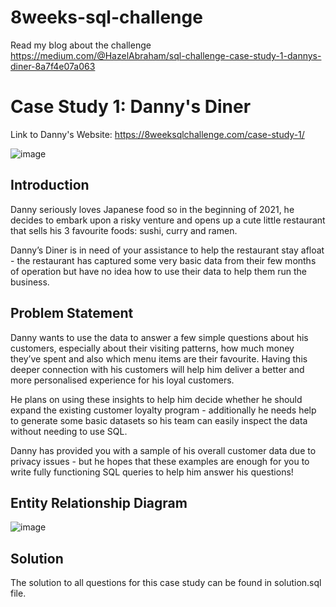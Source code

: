 # 8weeks-sql-challenge

Read my blog about the challenge
<https://medium.com/@HazelAbraham/sql-challenge-case-study-1-dannys-diner-8a7f4e07a063>


# Case Study 1: Danny's Diner
Link to Danny's Website: https://8weeksqlchallenge.com/case-study-1/

![image](https://user-images.githubusercontent.com/65409885/230732130-3458628d-00ab-4953-aa06-0ac7ab3366a0.png)

## Introduction

Danny seriously loves Japanese food so in the beginning of 2021, he decides to embark upon a risky venture and opens up a cute little restaurant that sells his 3 favourite foods: sushi, curry and ramen.

Danny’s Diner is in need of your assistance to help the restaurant stay afloat - the restaurant has captured some very basic data from their few months of operation but have no idea how to use their data to help them run the business.

## Problem Statement

Danny wants to use the data to answer a few simple questions about his customers, especially about their visiting patterns, how much money they’ve spent and also which menu items are their favourite. Having this deeper connection with his customers will help him deliver a better and more personalised experience for his loyal customers.

He plans on using these insights to help him decide whether he should expand the existing customer loyalty program - additionally he needs help to generate some basic datasets so his team can easily inspect the data without needing to use SQL.

Danny has provided you with a sample of his overall customer data due to privacy issues - but he hopes that these examples are enough for you to write fully functioning SQL queries to help him answer his questions!

## Entity Relationship Diagram

![image](https://user-images.githubusercontent.com/65409885/230731881-b7e7cb07-6f0a-44d9-b633-438962ea05df.png)

## Solution

The solution to all questions for this case study can be found in solution.sql file.
